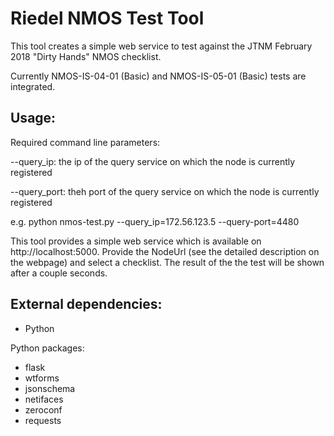 # Riedel NMOS Test Tool

This tool creates a simple web service to test against the JTNM February 2018 "Dirty Hands" NMOS checklist.

Currently NMOS-IS-04-01 (Basic) and NMOS-IS-05-01 (Basic) tests are integrated.


## Usage:
Required command line parameters:

--query_ip: the ip of the query service on which the node is currently registered

--query_port: theh port of the query service on which the node is currently registered

e.g. python nmos-test.py --query_ip=172.56.123.5 --query-port=4480

This tool provides a simple web service which is available on http://localhost:5000.
Provide the NodeUrl (see the detailed description on the webpage) and select a checklist.
The result of the the test will be shown after a couple seconds.

##  External dependencies:
- Python

Python packages:
- flask 
- wtforms
- jsonschema
- netifaces
- zeroconf
- requests